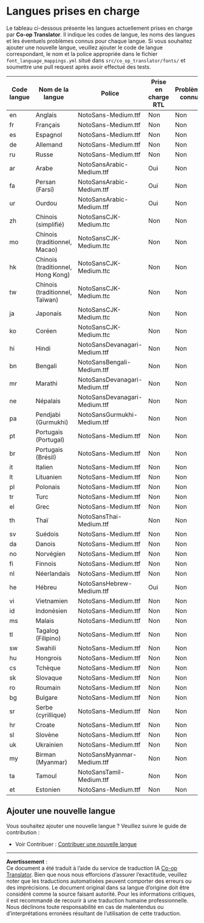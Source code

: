 <!--
CO_OP_TRANSLATOR_METADATA:
{
  "original_hash": "badae5ee6451cc1a6e367cfe5ba92efa",
  "translation_date": "2025-10-15T02:08:11+00:00",
  "source_file": "getting_started/supported-languages.md",
  "language_code": "fr"
}
-->
# Langues prises en charge

Le tableau ci-dessous présente les langues actuellement prises en charge par **Co-op Translator**. Il indique les codes de langue, les noms des langues et les éventuels problèmes connus pour chaque langue. Si vous souhaitez ajouter une nouvelle langue, veuillez ajouter le code de langue correspondant, le nom et la police appropriée dans le fichier `font_language_mappings.yml` situé dans `src/co_op_translator/fonts/` et soumettre une pull request après avoir effectué des tests.

| Code langue   | Nom de la langue             | Police                              | Prise en charge RTL | Problèmes connus |
|---------------|-----------------------------|-------------------------------------|---------------------|------------------|
| en            | Anglais                     | NotoSans-Medium.ttf                 | Non                 | Non              |
| fr            | Français                    | NotoSans-Medium.ttf                 | Non                 | Non              |
| es            | Espagnol                    | NotoSans-Medium.ttf                 | Non                 | Non              |
| de            | Allemand                    | NotoSans-Medium.ttf                 | Non                 | Non              |
| ru            | Russe                       | NotoSans-Medium.ttf                 | Non                 | Non              |
| ar            | Arabe                       | NotoSansArabic-Medium.ttf           | Oui                 | Non              |
| fa            | Persan (Farsi)              | NotoSansArabic-Medium.ttf           | Oui                 | Non              |
| ur            | Ourdou                      | NotoSansArabic-Medium.ttf           | Oui                 | Non              |
| zh            | Chinois (simplifié)         | NotoSansCJK-Medium.ttc              | Non                 | Non              |
| mo            | Chinois (traditionnel, Macao) | NotoSansCJK-Medium.ttc           | Non                 | Non              |
| hk            | Chinois (traditionnel, Hong Kong) | NotoSansCJK-Medium.ttc         | Non                 | Non              |
| tw            | Chinois (traditionnel, Taïwan) | NotoSansCJK-Medium.ttc           | Non                 | Non              |
| ja            | Japonais                    | NotoSansCJK-Medium.ttc              | Non                 | Non              |
| ko            | Coréen                      | NotoSansCJK-Medium.ttc              | Non                 | Non              |
| hi            | Hindi                       | NotoSansDevanagari-Medium.ttf       | Non                 | Non              |
| bn            | Bengali                     | NotoSansBengali-Medium.ttf          | Non                 | Non              |
| mr            | Marathi                     | NotoSansDevanagari-Medium.ttf       | Non                 | Non              |
| ne            | Népalais                    | NotoSansDevanagari-Medium.ttf       | Non                 | Non              |
| pa            | Pendjabi (Gurmukhi)         | NotoSansGurmukhi-Medium.ttf         | Non                 | Non              |
| pt            | Portugais (Portugal)        | NotoSans-Medium.ttf                 | Non                 | Non              |
| br            | Portugais (Brésil)          | NotoSans-Medium.ttf                 | Non                 | Non              |
| it            | Italien                     | NotoSans-Medium.ttf                 | Non                 | Non              |
| lt            | Lituanien                   | NotoSans-Medium.ttf                 | Non                 | Non              |
| pl            | Polonais                    | NotoSans-Medium.ttf                 | Non                 | Non              |
| tr            | Turc                        | NotoSans-Medium.ttf                 | Non                 | Non              |
| el            | Grec                        | NotoSans-Medium.ttf                 | Non                 | Non              |
| th            | Thaï                        | NotoSansThai-Medium.ttf             | Non                 | Non              |
| sv            | Suédois                     | NotoSans-Medium.ttf                 | Non                 | Non              |
| da            | Danois                      | NotoSans-Medium.ttf                 | Non                 | Non              |
| no            | Norvégien                   | NotoSans-Medium.ttf                 | Non                 | Non              |
| fi            | Finnois                     | NotoSans-Medium.ttf                 | Non                 | Non              |
| nl            | Néerlandais                 | NotoSans-Medium.ttf                 | Non                 | Non              |
| he            | Hébreu                      | NotoSansHebrew-Medium.ttf           | Oui                 | Non              |
| vi            | Vietnamien                  | NotoSans-Medium.ttf                 | Non                 | Non              |
| id            | Indonésien                  | NotoSans-Medium.ttf                 | Non                 | Non              |
| ms            | Malais                      | NotoSans-Medium.ttf                 | Non                 | Non              |
| tl            | Tagalog (Filipino)          | NotoSans-Medium.ttf                 | Non                 | Non              |
| sw            | Swahili                     | NotoSans-Medium.ttf                 | Non                 | Non              |
| hu            | Hongrois                    | NotoSans-Medium.ttf                 | Non                 | Non              |
| cs            | Tchèque                     | NotoSans-Medium.ttf                 | Non                 | Non              |
| sk            | Slovaque                    | NotoSans-Medium.ttf                 | Non                 | Non              |
| ro            | Roumain                     | NotoSans-Medium.ttf                 | Non                 | Non              |
| bg            | Bulgare                     | NotoSans-Medium.ttf                 | Non                 | Non              |
| sr            | Serbe (cyrillique)          | NotoSans-Medium.ttf                 | Non                 | Non              |
| hr            | Croate                      | NotoSans-Medium.ttf                 | Non                 | Non              |
| sl            | Slovène                     | NotoSans-Medium.ttf                 | Non                 | Non              |
| uk            | Ukrainien                   | NotoSans-Medium.ttf                 | Non                 | Non              |
| my            | Birman (Myanmar)            | NotoSansMyanmar-Medium.ttf          | Non                 | Non              |
| ta            | Tamoul                      | NotoSansTamil-Medium.ttf            | Non                 | Non              |
| et            | Estonien                    | NotoSans-Medium.ttf                 | Non                 | Non              |

## Ajouter une nouvelle langue

Vous souhaitez ajouter une nouvelle langue ? Veuillez suivre le guide de contribution :

- Voir Contribuer : <a href="../CONTRIBUTING.md#contribute-a-new-language">Contribuer une nouvelle langue</a>

---

**Avertissement** :  
Ce document a été traduit à l’aide du service de traduction IA [Co-op Translator](https://github.com/Azure/co-op-translator). Bien que nous nous efforcions d’assurer l’exactitude, veuillez noter que les traductions automatisées peuvent comporter des erreurs ou des imprécisions. Le document original dans sa langue d’origine doit être considéré comme la source faisant autorité. Pour les informations critiques, il est recommandé de recourir à une traduction humaine professionnelle. Nous déclinons toute responsabilité en cas de malentendus ou d’interprétations erronées résultant de l’utilisation de cette traduction.